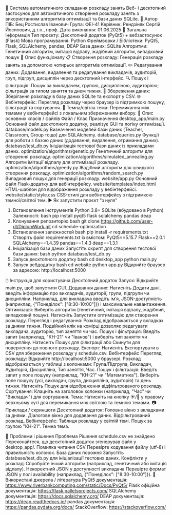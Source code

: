 📘 Система автоматичного складання розкладу занять
Веб- і десктопний застосунок для автоматичного створення розкладу занять з використанням алгоритмів оптимізації та бази даних SQLite.
👤 Автор
ПІБ: Бец Ростислав Іванович
Група: ФЕІ-41
Керівник: Рендзіняк Сергій Йосипович, д.т.н., проф. 
Дата виконання: 01.06.2025
📌 Загальна інформація
Тип проєкту: Десктопний додаток (PyQt5) + вебзастосунок (Flask)
Мова програмування: Python
Фреймворки / Бібліотеки: PyQt5, Flask, SQLAlchemy, pandas, DEAP
База даних: SQLite
Алгоритми: Генетичний алгоритм, імітація відпалу, жадібний алгоритм, випадковий пошук
🧠 Опис функціоналу
📋 Створення розкладу: Генерація розкладу занять за допомогою чотирьох алгоритмів оптимізації.
✏️ Редагування даних: Додавання, видалення та редагування викладачів, аудиторій, груп, підгруп, дисциплін через десктопний інтерфейс.
🔍 Пошук і фільтрація: Пошук за викладачем, групою, дисципліною, аудиторією; фільтрація за типом заняття та днем тижня.
💾 Збереження даних: Зберігання розкладу в базу даних SQLite та експорт у CSV.
🌐 Вебінтерфейс: Перегляд розкладу через браузер із підтримкою пошуку, фільтрації та сортування.
🎨 Темна/світла тема: Перемикання між темами у вебінтерфейсі з локальним збереженням вибору.
🧱 Опис основних класів / файлів
Файл / Клас
Призначення
desktop_app/main.py
Основний файл десктопного додатку, реалізує GUI та логіку оптимізації.
database/models.py
Визначення моделей бази даних (Teacher, Classroom, Group тощо) для SQLAlchemy.
database/queries.py
Функції для роботи з базою даних (додавання, видалення, отримання даних).
database/test_db.py
Ініціалізація тестової бази даних із прикладами даних.
optimization/algorithms/genetic.py
Генетичний алгоритм для створення розкладу.
optimization/algorithms/simulated_annealing.py
Алгоритм імітації відпалу для оптимізації розкладу.
optimization/algorithms/greedy.py
Жадібний алгоритм для швидкого створення розкладу.
optimization/algorithms/random_search.py
Випадковий пошук для генерації розкладу.
website/app.py
Основний файл Flask-додатку для вебінтерфейсу.
website/templates/index.html
HTML-шаблон для відображення розкладу у вебінтерфейсі.
website/static/style.css
CSS-стилі для вебінтерфейсу з підтримкою темної/світлої тем.
▶️ Як запустити проєкт "з нуля"
1. Встановлення інструментів
Python 3.8+
SQLite (вбудовано в Python)
Залежності:
bash
pip install pyqt5 flask sqlalchemy pandas deap
2. Клонування репозиторію
bash
git clone https://github.com/user-dl/DiplomWork.git
cd schedule-optimization
3. Встановлення залежностей
bash
pip install -r requirements.txt
Створіть файл requirements.txt із вмістом:
PyQt5==5.15.7
Flask==2.0.1
SQLAlchemy==1.4.39
pandas==1.4.3
deap==1.3.1
4. Ініціалізація бази даних
Запустіть скрипт для створення тестової бази даних:
bash
python database/test_db.py
5. Запуск десктопного додатку
bash
cd desktop_app
python main.py
6. Запуск вебдодатку
bash
cd website
python app.py
Відкрийте браузер за адресою: http://localhost:5000

   
🖱️ Інструкція для користувача
Десктопний додаток
Запуск: Відкрийте main.py, щоб запустити GUI.
Додавання даних:
Натисніть Додати дані, введіть інформацію про викладачів, аудиторії, групи, підгрупи чи дисципліни.
Наприклад, для викладача введіть ім’я, JSON-доступність (наприклад, {"Понеділок": ["8:30-10:00"]}) і максимальне навантаження.
Оптимізація:
Виберіть алгоритм (генетичний, імітація відпалу, жадібний, випадковий пошук).
Натисніть Запустити оптимізацію для створення розкладу.
Перегляд і редагування:
Розклад відображається у вкладках за днями тижня.
Подвійний клік на комірці дозволяє редагувати викладача, аудиторію, тип заняття чи час.
Пошук і фільтрація:
Введіть запит (наприклад, "КН-21" чи "Іванов") і виберіть тип заняття чи дисципліну.
Натисніть Пошук для фільтрації або Скинути для повернення до повного розкладу.
Експорт: Натисніть Експортувати в CSV для збереження розкладу у schedule.csv.
Вебінтерфейс
Перегляд розкладу:
Відкрийте http://localhost:5000 у браузері.
Розклад відображається у таблиці з колонками: Група/Підгрупа, Викладач, Аудиторія, Дисципліна, Тип заняття, Час.
Пошук і фільтрація:
Введіть запит у поле пошуку (наприклад, "КН-21" чи "Математика").
Виберіть поле пошуку (усі, викладач, група, дисципліна, аудиторія) та день тижня.
Натисніть Пошук для відображення відфільтрованого розкладу.
Сортування:
Клацніть на заголовок колонки (наприклад, "Час" чи "Викладач") для сортування.
Тема:
Натисніть на кнопку ☀️/🌙 у правому верхньому куті для перемикання між світлою та темною темами.
📷 Приклади / скриншоти
Десктопний додаток:
Головне вікно з вкладками за днями.
Діалогове вікно для додавання даних.
Відфільтрований розклад.
Вебінтерфейс:
Таблиця розкладу у світлій темі.
Пошук за групою "КН-21".
Темна тема.

🧪 Проблеми і рішення
Проблема
Рішення
schedule.csv не знайдено
Переконайтеся, що десктопний додаток згенерував файл у desktop_app/.
Помилка читання CSV
Перевірте кодування файлу (utf-8) і правильність колонок.
База даних порожня
Запустіть database/test_db.py для ініціалізації тестових даних.
Конфлікти у розкладі
Спробуйте інший алгоритм (наприклад, генетичний або імітація відпалу).
Некоректний JSON у доступності викладача
Перевірте формат JSON у полі availability (наприклад, {"Понеділок": ["8:30-10:00"]}).
🧾 Використані джерела / література
PyQt5 документація: https://www.riverbankcomputing.com/static/Docs/PyQt5/
Flask офіційна документація: https://flask.palletsprojects.com/
SQLAlchemy документація: https://docs.sqlalchemy.org/
DEAP документація: https://deap.readthedocs.io/
pandas документація: https://pandas.pydata.org/docs/
StackOverflow: https://stackoverflow.com/

